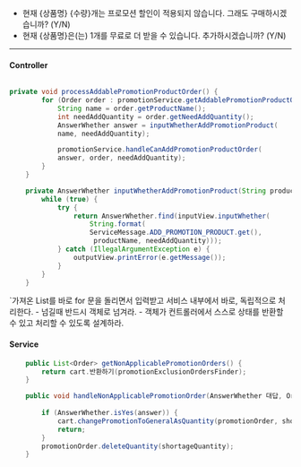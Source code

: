 - 현재 {상품명} {수량}개는 프로모션 할인이 적용되지 않습니다. 그래도 구매하시겠습니까? (Y/N)
- 현재 {상품명}은(는) 1개를 무료로 더 받을 수 있습니다. 추가하시겠습니까? (Y/N)
---
####  Controller
```java    

private void processAddablePromotionProductOrder() {
        for (Order order : promotionService.getAddablePromotionProductOrders()) {
            String name = order.getProductName();
            int needAddQuantity = order.getNeedAddQuantity();
            AnswerWhether answer = inputWhetherAddPromotionProduct(
            name, needAddQuantity);

            promotionService.handleCanAddPromotionProductOrder(
            answer, order, needAddQuantity);
        }
    }

    private AnswerWhether inputWhetherAddPromotionProduct(String productName, int needAddQuantity) {
        while (true) {
            try {
                return AnswerWhether.find(inputView.inputWhether(
	                String.format(
	                ServiceMessage.ADD_PROMOTION_PRODUCT.get(),
	                 productName, needAddQuantity)));
            } catch (IllegalArgumentException e) {
                outputView.printError(e.getMessage());
            }
        }
    }
```

`가져온 List<Order>를 바로 for 문을 돌리면서 입력받고 서비스 내부에서 바로, 독립적으로 처리한다.
	- 넘길때 반드시 객체로 넘겨라.
	- 객체가 컨트롤러에서 스스로 상태를 반환할 수 있고 처리할 수 있도록 설계하라.




####  Service
``` java
    public List<Order> getNonApplicablePromotionOrders() {
        return cart.반환하기(promotionExclusionOrdersFinder);
    }

    public void handleNonApplicablePromotionOrder(AnswerWhether 대답, Order 반환한 객체, int 객체 내부에서 get해온 데이터) {
    
        if (AnswerWhether.isYes(answer)) {
            cart.changePromotionToGeneralAsQuantity(promotionOrder, shortageQuantity);
            return;
        }
        promotionOrder.deleteQuantity(shortageQuantity);
    }
```